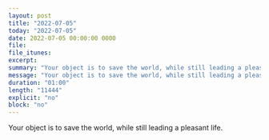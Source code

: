 ```yaml
---
layout: post
title: "2022-07-05"
today: "2022-07-05"
date: 2022-07-05 00:00:00 0000
file:
file_itunes:
excerpt:
summary: "Your object is to save the world, while still leading a pleasant life."
message: "Your object is to save the world, while still leading a pleasant life."
duration: "01:00"
length: "11444"
explicit: "no"
block: "no"
---
```

Your object is to save the world, while still leading a pleasant life.

